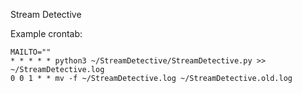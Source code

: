 Stream Detective

Example crontab:
```
MAILTO=""
* * * * * python3 ~/StreamDetective/StreamDetective.py >> ~/StreamDetective.log
0 0 1 * * mv -f ~/StreamDetective.log ~/StreamDetective.old.log
```